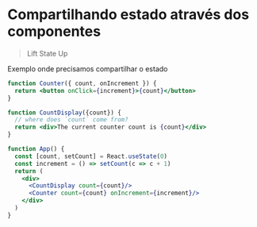 # Compartilhando estado através dos componentes

> Lift State Up

Exemplo onde precisamos compartilhar o estado

```jsx
function Counter({ count, onIncrement }) {
  return <button onClick={increment}>{count}</button>
}

function CountDisplay({count}) {
  // where does `count` come from?
  return <div>The current counter count is {count}</div>
}

function App() {
  const [count, setCount] = React.useState(0)
  const increment = () => setCount(c => c + 1)
  return (
    <div>
      <CountDisplay count={count}/>
      <Counter count={count} onIncrement={increment}/>
    </div>
  )
}
```